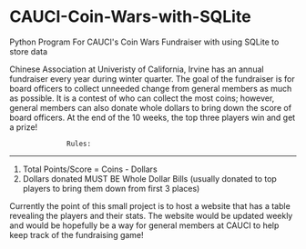 # CAUCI-Coin-Wars-with-SQLite
Python Program For CAUCI's Coin Wars Fundraiser with using SQLite to store data

Chinese Association at Univeristy of California, Irvine has an annual fundraiser every year during winter quarter.
The goal of the fundraiser is for board officers to collect unneeded change from general members as much as possible. It is
a contest of who can collect the most coins; however, general members can also donate whole dollars to bring down the score of
board officers. At the end of the 10 weeks, the top three players win and get a prize!

                  Rules:
----------------------------------------------
1. Total Points/Score = Coins - Dollars
2. Dollars donated MUST BE Whole Dollar Bills (usually donated to top players to bring them down from first 3 places)

Currently the point of this small project is to host a website that has a table revealing the players and their stats. The website
would be updated weekly and would be hopefully be a way for general members at CAUCI to help keep track of the fundraising game!

